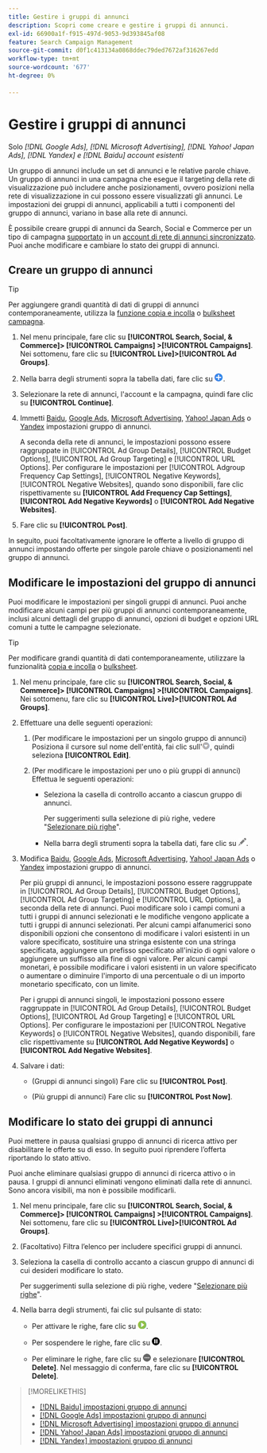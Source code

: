 ```yaml
---
title: Gestire i gruppi di annunci
description: Scopri come creare e gestire i gruppi di annunci.
exl-id: 66900a1f-f915-497d-9053-9d393845af08
feature: Search Campaign Management
source-git-commit: d0f1c413134a0868ddec79ded7672af316267edd
workflow-type: tm+mt
source-wordcount: '677'
ht-degree: 0%

---
```


# Gestire i gruppi di annunci

Solo *[!DNL Google Ads], [!DNL Microsoft Advertising], [!DNL Yahoo! Japan Ads], [!DNL Yandex] e [!DNL Baidu] account esistenti*

Un gruppo di annunci include un set di annunci e le relative parole chiave. Un gruppo di annunci in una campagna che esegue il targeting della rete di visualizzazione può includere anche posizionamenti, ovvero posizioni nella rete di visualizzazione in cui possono essere visualizzati gli annunci. Le impostazioni dei gruppi di annunci, applicabili a tutti i componenti del gruppo di annunci, variano in base alla rete di annunci.

È possibile creare gruppi di annunci da Search, Social e Commerce per un tipo di campagna [supportato](/help/search-social-commerce/introduction/supported-inventory.md) in un [account di rete di annunci sincronizzato](/help/search-social-commerce/campaign-management/accounts/ad-network-account-about.md). Puoi anche modificare e cambiare lo stato dei gruppi di annunci.

## Creare un gruppo di annunci

>[!TIP]
>
>Per aggiungere grandi quantità di dati di gruppi di annunci contemporaneamente, utilizza la [funzione copia e incolla](/help/search-social-commerce/campaign-management/campaigns/copy-paste.md) o [bulksheet campagna](/help/search-social-commerce/campaign-management/bulksheets/bulksheet-about.md).

1. Nel menu principale, fare clic su **[!UICONTROL Search, Social, & Commerce]> [!UICONTROL Campaigns] >[!UICONTROL Campaigns]**. Nei sottomenu, fare clic su **[!UICONTROL Live]>[!UICONTROL Ad Groups]**.

1. Nella barra degli strumenti sopra la tabella dati, fare clic su ![Crea](/help/search-social-commerce/assets/add.png "Crea").

1. Selezionare la rete di annunci, l&#39;account e la campagna, quindi fare clic su **[!UICONTROL Continue]**.

1. Immetti [Baidu](/help/search-social-commerce/campaign-management/campaigns/ad-group-settings-baidu.md), [Google Ads](/help/search-social-commerce/campaign-management/campaigns/ad-group-settings-google.md), [Microsoft Advertising](/help/search-social-commerce/campaign-management/campaigns/ad-group-settings-microsoft.md), [Yahoo! Japan Ads](/help/search-social-commerce/campaign-management/campaigns/ad-group-settings-yahoo-japan.md) o [Yandex](/help/search-social-commerce/campaign-management/campaigns/ad-group-settings-yandex.md) impostazioni gruppo di annunci.

   A seconda della rete di annunci, le impostazioni possono essere raggruppate in [!UICONTROL Ad Group Details], [!UICONTROL Budget Options], [!UICONTROL Ad Group Targeting] e [!UICONTROL URL Options]. Per configurare le impostazioni per [!UICONTROL Adgroup Frequency Cap Settings], [!UICONTROL Negative Keywords], [!UICONTROL Negative Websites], quando sono disponibili, fare clic rispettivamente su **[!UICONTROL Add Frequency Cap Settings]**, **[!UICONTROL Add Negative Keywords]** o **[!UICONTROL Add Negative Websites]**.

1. Fare clic su **[!UICONTROL Post]**.

In seguito, puoi facoltativamente ignorare le offerte a livello di gruppo di annunci impostando offerte per singole parole chiave o posizionamenti nel gruppo di annunci.

## Modificare le impostazioni del gruppo di annunci

Puoi modificare le impostazioni per singoli gruppi di annunci. Puoi anche modificare alcuni campi per più gruppi di annunci contemporaneamente, inclusi alcuni dettagli del gruppo di annunci, opzioni di budget e opzioni URL comuni a tutte le campagne selezionate.

>[!TIP]
>
>Per modificare grandi quantità di dati contemporaneamente, utilizzare la funzionalità [copia e incolla](/help/search-social-commerce/campaign-management/campaigns/copy-paste.md) o [bulksheet](/help/search-social-commerce/campaign-management/bulksheets/bulksheet-about.md).

1. Nel menu principale, fare clic su **[!UICONTROL Search, Social, & Commerce]> [!UICONTROL Campaigns] >[!UICONTROL Campaigns]**. Nei sottomenu, fare clic su **[!UICONTROL Live]>[!UICONTROL Ad Groups]**.

1. Effettuare una delle seguenti operazioni:

   1. (Per modificare le impostazioni per un singolo gruppo di annunci) Posiziona il cursore sul nome dell&#39;entità, fai clic sull&#39;![icona Menu](/help/search-social-commerce/assets/arrow-dropdown-menu.png "icona Menu"), quindi seleziona **[!UICONTROL Edit]**.

   1. (Per modificare le impostazioni per uno o più gruppi di annunci) Effettua le seguenti operazioni:

      * Seleziona la casella di controllo accanto a ciascun gruppo di annunci.

        Per suggerimenti sulla selezione di più righe, vedere &quot;[Selezionare più righe](/help/search-social-commerce/common-tasks/navigation-editing-selection/multiple-rows-select.md)&quot;.

      * Nella barra degli strumenti sopra la tabella dati, fare clic su ![Modifica](/help/search-social-commerce/assets/edit.png "Modifica").

1. Modifica [Baidu](/help/search-social-commerce/campaign-management/campaigns/ad-group-settings-baidu.md), [Google Ads](/help/search-social-commerce/campaign-management/campaigns/ad-group-settings-google.md), [Microsoft Advertising](/help/search-social-commerce/campaign-management/campaigns/ad-group-settings-microsoft.md), [Yahoo! Japan Ads](/help/search-social-commerce/campaign-management/campaigns/ad-group-settings-yahoo-japan.md) o [Yandex](/help/search-social-commerce/campaign-management/campaigns/ad-group-settings-yandex.md) impostazioni gruppo di annunci.

   Per più gruppi di annunci, le impostazioni possono essere raggruppate in [!UICONTROL Ad Group Details], [!UICONTROL Budget Options], [!UICONTROL Ad Group Targeting] e [!UICONTROL URL Options], a seconda della rete di annunci. Puoi modificare solo i campi comuni a tutti i gruppi di annunci selezionati e le modifiche vengono applicate a tutti i gruppi di annunci selezionati. Per alcuni campi alfanumerici sono disponibili opzioni che consentono di modificare i valori esistenti in un valore specificato, sostituire una stringa esistente con una stringa specificata, aggiungere un prefisso specificato all&#39;inizio di ogni valore o aggiungere un suffisso alla fine di ogni valore. Per alcuni campi monetari, è possibile modificare i valori esistenti in un valore specificato o aumentare o diminuire l&#39;importo di una percentuale o di un importo monetario specificato, con un limite.

   Per i gruppi di annunci singoli, le impostazioni possono essere raggruppate in [!UICONTROL Ad Group Details], [!UICONTROL Budget Options], [!UICONTROL Ad Group Targeting] e [!UICONTROL URL Options]. Per configurare le impostazioni per [!UICONTROL Negative Keywords] o [!UICONTROL Negative Websites], quando disponibili, fare clic rispettivamente su **[!UICONTROL Add Negative Keywords]** o **[!UICONTROL Add Negative Websites]**.

1. Salvare i dati:

   * (Gruppi di annunci singoli) Fare clic su **[!UICONTROL Post]**.

   * (Più gruppi di annunci) Fare clic su **[!UICONTROL Post Now]**.

## Modificare lo stato dei gruppi di annunci

Puoi mettere in pausa qualsiasi gruppo di annunci di ricerca attivo per disabilitare le offerte su di esso. In seguito puoi riprendere l’offerta riportando lo stato attivo.

Puoi anche eliminare qualsiasi gruppo di annunci di ricerca attivo o in pausa. I gruppi di annunci eliminati vengono eliminati dalla rete di annunci. Sono ancora visibili, ma non è possibile modificarli.

1. Nel menu principale, fare clic su **[!UICONTROL Search, Social, & Commerce]> [!UICONTROL Campaigns] >[!UICONTROL Campaigns]**. Nei sottomenu, fare clic su **[!UICONTROL Live]>[!UICONTROL Ad Groups]**.

1. (Facoltativo) Filtra l’elenco per includere specifici gruppi di annunci.

1. Seleziona la casella di controllo accanto a ciascun gruppo di annunci di cui desideri modificare lo stato.

   Per suggerimenti sulla selezione di più righe, vedere &quot;[Selezionare più righe](/help/search-social-commerce/common-tasks/navigation-editing-selection/multiple-rows-select.md)&quot;.

1. Nella barra degli strumenti, fai clic sul pulsante di stato:
   * Per attivare le righe, fare clic su ![Attiva](/help/search-social-commerce/assets/activate.png "Attiva").

   * Per sospendere le righe, fare clic su ![Pausa](/help/search-social-commerce/assets/pause.png "Pausa").

   * Per eliminare le righe, fare clic su ![Altro](/help/search-social-commerce/assets/more.png "Altro") e selezionare **[!UICONTROL Delete]**. Nel messaggio di conferma, fare clic su **[!UICONTROL Delete]**.

>[!MORELIKETHIS]
>
>* [[!DNL Baidu] impostazioni gruppo di annunci](/help/search-social-commerce/campaign-management/campaigns/ad-group-settings-baidu.md)
>* [[!DNL Google Ads] impostazioni gruppo di annunci](/help/search-social-commerce/campaign-management/campaigns/ad-group-settings-google.md)
>* [[!DNL Microsoft Advertising] impostazioni gruppo di annunci](/help/search-social-commerce/campaign-management/campaigns/ad-group-settings-microsoft.md)
>* [[!DNL Yahoo! Japan Ads] impostazioni gruppo di annunci](/help/search-social-commerce/campaign-management/campaigns/ad-group-settings-yahoo-japan.md)
>* [[!DNL Yandex] impostazioni gruppo di annunci](/help/search-social-commerce/campaign-management/campaigns/ad-group-settings-yandex.md)
